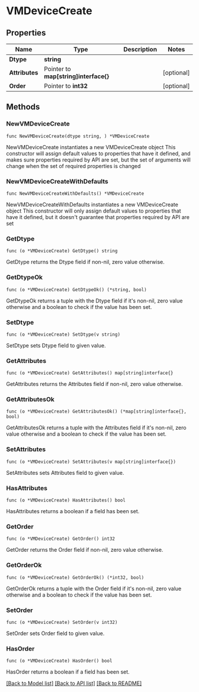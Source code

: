 # VMDeviceCreate

## Properties

Name | Type | Description | Notes
------------ | ------------- | ------------- | -------------
**Dtype** | **string** |  | 
**Attributes** | Pointer to **map[string]interface{}** |  | [optional] 
**Order** | Pointer to **int32** |  | [optional] 

## Methods

### NewVMDeviceCreate

`func NewVMDeviceCreate(dtype string, ) *VMDeviceCreate`

NewVMDeviceCreate instantiates a new VMDeviceCreate object
This constructor will assign default values to properties that have it defined,
and makes sure properties required by API are set, but the set of arguments
will change when the set of required properties is changed

### NewVMDeviceCreateWithDefaults

`func NewVMDeviceCreateWithDefaults() *VMDeviceCreate`

NewVMDeviceCreateWithDefaults instantiates a new VMDeviceCreate object
This constructor will only assign default values to properties that have it defined,
but it doesn't guarantee that properties required by API are set

### GetDtype

`func (o *VMDeviceCreate) GetDtype() string`

GetDtype returns the Dtype field if non-nil, zero value otherwise.

### GetDtypeOk

`func (o *VMDeviceCreate) GetDtypeOk() (*string, bool)`

GetDtypeOk returns a tuple with the Dtype field if it's non-nil, zero value otherwise
and a boolean to check if the value has been set.

### SetDtype

`func (o *VMDeviceCreate) SetDtype(v string)`

SetDtype sets Dtype field to given value.


### GetAttributes

`func (o *VMDeviceCreate) GetAttributes() map[string]interface{}`

GetAttributes returns the Attributes field if non-nil, zero value otherwise.

### GetAttributesOk

`func (o *VMDeviceCreate) GetAttributesOk() (*map[string]interface{}, bool)`

GetAttributesOk returns a tuple with the Attributes field if it's non-nil, zero value otherwise
and a boolean to check if the value has been set.

### SetAttributes

`func (o *VMDeviceCreate) SetAttributes(v map[string]interface{})`

SetAttributes sets Attributes field to given value.

### HasAttributes

`func (o *VMDeviceCreate) HasAttributes() bool`

HasAttributes returns a boolean if a field has been set.

### GetOrder

`func (o *VMDeviceCreate) GetOrder() int32`

GetOrder returns the Order field if non-nil, zero value otherwise.

### GetOrderOk

`func (o *VMDeviceCreate) GetOrderOk() (*int32, bool)`

GetOrderOk returns a tuple with the Order field if it's non-nil, zero value otherwise
and a boolean to check if the value has been set.

### SetOrder

`func (o *VMDeviceCreate) SetOrder(v int32)`

SetOrder sets Order field to given value.

### HasOrder

`func (o *VMDeviceCreate) HasOrder() bool`

HasOrder returns a boolean if a field has been set.


[[Back to Model list]](../README.md#documentation-for-models) [[Back to API list]](../README.md#documentation-for-api-endpoints) [[Back to README]](../README.md)


